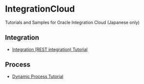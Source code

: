 # IntegrationCloud

Tutorials and Samples for Oracle Integration Cloud (Japanese only)

## Integration
- [Integration (REST integration) Tutorial](Integration-Tutorial.md)

## Process
- [Dynamic Process Tutorial](DynamicProcess-Tutorial.md)
